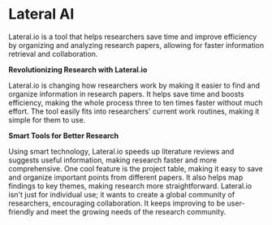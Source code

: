 # Lateral AI

Lateral.io is a tool that helps researchers save time and improve efficiency by organizing and analyzing research papers, allowing for faster information retrieval and collaboration.

**Revolutionizing Research with Lateral.io**

Lateral.io is changing how researchers work by making it easier to find and organize information in research papers. It helps save time and boosts efficiency, making the whole process three to ten times faster without much effort. The tool easily fits into researchers' current work routines, making it simple for them to use.

**Smart Tools for Better Research**

Using smart technology, Lateral.io speeds up literature reviews and suggests useful information, making research faster and more comprehensive. One cool feature is the project table, making it easy to save and organize important points from different papers. It also helps map findings to key themes, making research more straightforward. Lateral.io isn't just for individual use; it wants to create a global community of researchers, encouraging collaboration. It keeps improving to be user-friendly and meet the growing needs of the research community.
